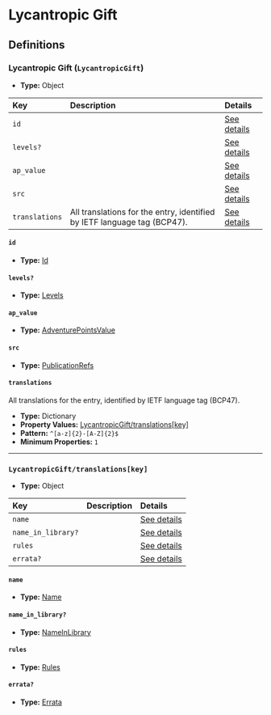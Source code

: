 # Lycantropic Gift

## Definitions

### <a name="LycantropicGift"></a> Lycantropic Gift (`LycantropicGift`)

- **Type:** Object

Key | Description | Details
:-- | :-- | :--
`id` |  | <a href="#LycantropicGift/id">See details</a>
`levels?` |  | <a href="#LycantropicGift/levels">See details</a>
`ap_value` |  | <a href="#LycantropicGift/ap_value">See details</a>
`src` |  | <a href="#LycantropicGift/src">See details</a>
`translations` | All translations for the entry, identified by IETF language tag (BCP47). | <a href="#LycantropicGift/translations">See details</a>

#### <a name="LycantropicGift/id"></a> `id`

- **Type:** <a href="#Id">Id</a>

#### <a name="LycantropicGift/levels"></a> `levels?`

- **Type:** <a href="#Levels">Levels</a>

#### <a name="LycantropicGift/ap_value"></a> `ap_value`

- **Type:** <a href="#AdventurePointsValue">AdventurePointsValue</a>

#### <a name="LycantropicGift/src"></a> `src`

- **Type:** <a href="../source/_PublicationRef.md#PublicationRefs">PublicationRefs</a>

#### <a name="LycantropicGift/translations"></a> `translations`

All translations for the entry, identified by IETF language tag (BCP47).

- **Type:** Dictionary
- **Property Values:** <a href="#LycantropicGift/translations[key]">LycantropicGift/translations[key]</a>
- **Pattern:** `^[a-z]{2}-[A-Z]{2}$`
- **Minimum Properties:** `1`

---

### <a name="LycantropicGift/translations[key]"></a> `LycantropicGift/translations[key]`

- **Type:** Object

Key | Description | Details
:-- | :-- | :--
`name` |  | <a href="#LycantropicGift/translations[key]/name">See details</a>
`name_in_library?` |  | <a href="#LycantropicGift/translations[key]/name_in_library">See details</a>
`rules` |  | <a href="#LycantropicGift/translations[key]/rules">See details</a>
`errata?` |  | <a href="#LycantropicGift/translations[key]/errata">See details</a>

#### <a name="LycantropicGift/translations[key]/name"></a> `name`

- **Type:** <a href="#Name">Name</a>

#### <a name="LycantropicGift/translations[key]/name_in_library"></a> `name_in_library?`

- **Type:** <a href="#NameInLibrary">NameInLibrary</a>

#### <a name="LycantropicGift/translations[key]/rules"></a> `rules`

- **Type:** <a href="#Rules">Rules</a>

#### <a name="LycantropicGift/translations[key]/errata"></a> `errata?`

- **Type:** <a href="../source/_Erratum.md#Errata">Errata</a>
